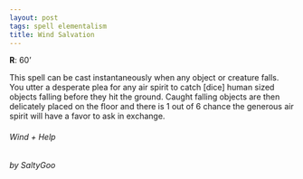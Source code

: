 ```yaml
---
layout: post
tags: spell elementalism
title: Wind Salvation
---
```

**R**: 60’

This spell can be cast instantaneously when any object or creature falls. You utter a desperate plea for any air spirit to catch [dice] human sized objects falling before they hit the ground. Caught falling objects are then delicately placed on the floor and there is 1 out of 6 chance the generous air spirit will have a favor to ask in exchange.

###### Wind + Help
###### by SaltyGoo
